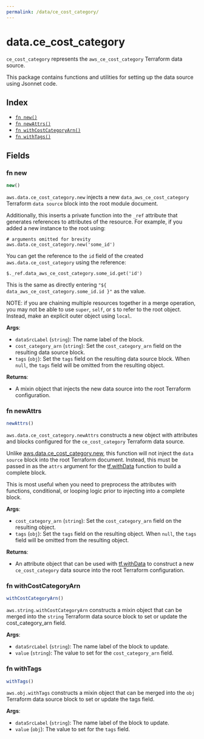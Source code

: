 ```yaml
---
permalink: /data/ce_cost_category/
---
```


# data.ce_cost_category

`ce_cost_category` represents the `aws_ce_cost_category` Terraform data source.



This package contains functions and utilities for setting up the data source using Jsonnet code.


## Index

* [`fn new()`](#fn-new)
* [`fn newAttrs()`](#fn-newattrs)
* [`fn withCostCategoryArn()`](#fn-withcostcategoryarn)
* [`fn withTags()`](#fn-withtags)

## Fields

### fn new

```ts
new()
```


`aws.data.ce_cost_category.new` injects a new `data_aws_ce_cost_category` Terraform `data source`
block into the root module document.

Additionally, this inserts a private function into the `_ref` attribute that generates references to attributes of the
resource. For example, if you added a new instance to the root using:

    # arguments omitted for brevity
    aws.data.ce_cost_category.new('some_id')

You can get the reference to the `id` field of the created `aws.data.ce_cost_category` using the reference:

    $._ref.data_aws_ce_cost_category.some_id.get('id')

This is the same as directly entering `"${ data_aws_ce_cost_category.some_id.id }"` as the value.

NOTE: if you are chaining multiple resources together in a merge operation, you may not be able to use `super`, `self`,
or `$` to refer to the root object. Instead, make an explicit outer object using `local`.

**Args**:
  - `dataSrcLabel` (`string`): The name label of the block.
  - `cost_category_arn` (`string`): Set the `cost_category_arn` field on the resulting data source block.
  - `tags` (`obj`): Set the `tags` field on the resulting data source block. When `null`, the `tags` field will be omitted from the resulting object.

**Returns**:
- A mixin object that injects the new data source into the root Terraform configuration.


### fn newAttrs

```ts
newAttrs()
```


`aws.data.ce_cost_category.newAttrs` constructs a new object with attributes and blocks configured for the `ce_cost_category`
Terraform data source.

Unlike [aws.data.ce_cost_category.new](#fn-new), this function will not inject the `data source`
block into the root Terraform document. Instead, this must be passed in as the `attrs` argument for the
[tf.withData](https://github.com/tf-libsonnet/core/tree/main/docs#fn-withdata) function to build a complete block.

This is most useful when you need to preprocess the attributes with functions, conditional, or looping logic prior to
injecting into a complete block.

**Args**:
  - `cost_category_arn` (`string`): Set the `cost_category_arn` field on the resulting object.
  - `tags` (`obj`): Set the `tags` field on the resulting object. When `null`, the `tags` field will be omitted from the resulting object.

**Returns**:
  - An attribute object that can be used with [tf.withData](https://github.com/tf-libsonnet/core/tree/main/docs#fn-withdata) to construct a new `ce_cost_category` data source into the root Terraform configuration.


### fn withCostCategoryArn

```ts
withCostCategoryArn()
```

`aws.string.withCostCategoryArn` constructs a mixin object that can be merged into the `string`
Terraform data source block to set or update the cost_category_arn field.



**Args**:
  - `dataSrcLabel` (`string`): The name label of the block to update.
  - `value` (`string`): The value to set for the `cost_category_arn` field.


### fn withTags

```ts
withTags()
```

`aws.obj.withTags` constructs a mixin object that can be merged into the `obj`
Terraform data source block to set or update the tags field.



**Args**:
  - `dataSrcLabel` (`string`): The name label of the block to update.
  - `value` (`obj`): The value to set for the `tags` field.
